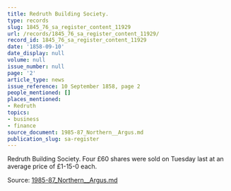 ```yaml
---
title: Redruth Building Society.
type: records
slug: 1845_76_sa_register_content_11929
url: /records/1845_76_sa_register_content_11929/
record_id: 1845_76_sa_register_content_11929
date: '1858-09-10'
date_display: null
volume: null
issue_number: null
page: '2'
article_type: news
issue_reference: 10 September 1858, page 2
people_mentioned: []
places_mentioned:
- Redruth
topics:
- business
- finance
source_document: 1985-87_Northern__Argus.md
publication_slug: sa-register
---
```


Redruth Building Society.  Four £60 shares were sold on Tuesday last at an average price of £1-15-0 each.

Source: [1985-87_Northern__Argus.md](/downloads/markdown/1985-87_Northern__Argus.md)

